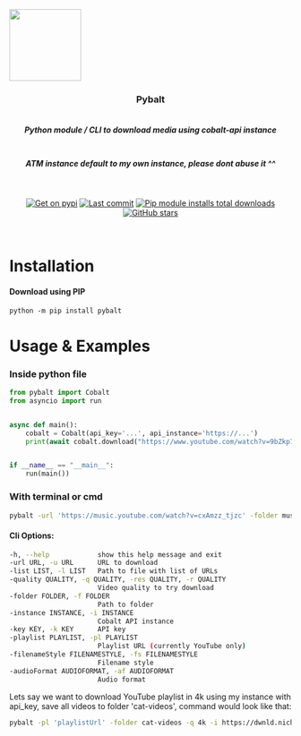 <div align="center" style="display: flex; flex-flow: column wrap;">
  <img src='https://i.imgur.com/IJQgkSJ.png' style='width: 128px'></img>
  <h3>Pybalt</h3>
  <h5>Python module / CLI to download media using cobalt-api instance</h5>
  <h5>ATM instance default to my own instance, please dont abuse it ^^</h5>

  <br>
  
  [![Get on pypi](https://img.shields.io/pypi/v/pybalt.svg)](https://pypi.org/project/pybalt/)
  [![Last commit](https://img.shields.io/github/last-commit/nichind/pybalt.svg)](https://github.com/nichind/pybalt)
  [![Pip module installs total downloads](https://img.shields.io/pypi/dm/pybalt.svg)](https://pypi.org/project/pybalt/)
  [![GitHub stars](https://img.shields.io/github/stars/nichind/pybalt.svg)](https://github.com/nichind/pybalt)
  
  </div>
  
</div>
<br>
<h1>Installation</h1>
<h4>Download using PIP</h4>

```
python -m pip install pybalt
```

<h1>Usage & Examples</h1>
<h3>Inside python file</h3>

```python
from pybalt import Cobalt
from asyncio import run


async def main():
    cobalt = Cobalt(api_key='...', api_instance='https://...')
    print(await cobalt.download("https://www.youtube.com/watch?v=9bZkp7q19f0", quality="1080", path_folder='cute-videos'))


if __name__ == "__main__":
    run(main())
```
<h3>With terminal or cmd</h3>

```bash
pybalt -url 'https://music.youtube.com/watch?v=cxAmzz_tjzc' -folder music -fs pretty
```
<h4>Cli Options:</h4>

```bash
-h, --help            show this help message and exit
-url URL, -u URL      URL to download
-list LIST, -l LIST   Path to file with list of URLs
-quality QUALITY, -q QUALITY, -res QUALITY, -r QUALITY
                      Video quality to try download
-folder FOLDER, -f FOLDER
                      Path to folder
-instance INSTANCE, -i INSTANCE
                      Cobalt API instance
-key KEY, -k KEY      API key
-playlist PLAYLIST, -pl PLAYLIST
                      Playlist URL (currently YouTube only)
-filenameStyle FILENAMESTYLE, -fs FILENAMESTYLE
                      Filename style
-audioFormat AUDIOFORMAT, -af AUDIOFORMAT
                      Audio format
```

Lets say we want to download YouTube playlist in 4k using my instance with api_key, save all videos to folder 'cat-videos', command would look like that:

```bash
pybalt -pl 'playlistUrl' -folder cat-videos -q 4k -i https://dwnld.nichind.dev -k API_KEY
```
